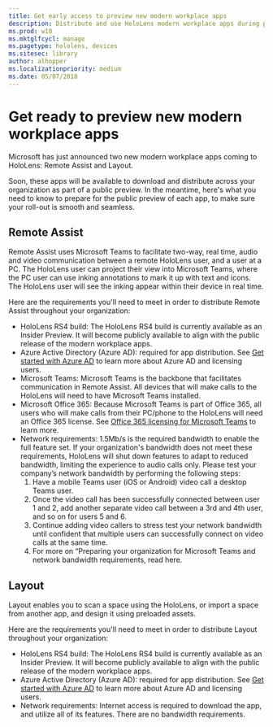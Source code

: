```yaml
---
title: Get early access to preview new modern workplace apps
description: Distribute and use HoloLens modern workplace apps during public preview
ms.prod: w10
ms.mktglfcycl: manage
ms.pagetype: hololens, devices
ms.sitesec: library
author: alhopper
ms.localizationpriority: medium
ms.date: 05/07/2018
---
```

# Get ready to preview new modern workplace apps

Microsoft has just announced two new modern workplace apps coming to HoloLens: Remote Assist and Layout.

Soon, these apps will be available to download and distribute across your organization as part of a public preview. In the meantime, here's what you need to know to prepare for the public preview of each app, to make sure your roll-out is smooth and seamless.

## Remote Assist

Remote Assist uses Microsoft Teams to facilitate two-way, real time, audio and video communication between a remote HoloLens user, and a user at a PC. The HoloLens user can project their view into Microsoft Teams, where the PC user can use inking annotations to mark it up with text and icons. The HoloLens user will see the inking appear within their device in real time.

Here are the requirements you'll need to meet in order to distribute Remote Assist throughout your organization:

* HoloLens RS4 build: The HoloLens RS4 build is currently available as an Insider Preview. It will become publicly available to align with the public release of the modern workplace apps.
* Azure Active Directory (Azure AD): required for app distribution. See [Get started with Azure AD](https://docs.microsoft.com/en-us/azure/active-directory/get-started-azure-ad) to learn more about Azure AD and licensing users.
* Microsoft Teams: Microsoft Teams is the backbone that facilitates communication in Remote Assist. All devices that will make calls to the HoloLens will need to have Microsoft Teams installed.
* Microsoft Office 365: Because Microsoft Teams is part of Office 365, all users who will make calls from their PC/phone to the HoloLens will need an Office 365 license. See [Office 365 licensing for Microsoft Teams](https://docs.microsoft.com/en-us/MicrosoftTeams/office-365-licensing) to learn more.
* Network requirements: 1.5Mb/s is the required bandwidth to enable the full feature set. If your organization's bandwidth does not meet these requirements, HoloLens will shut down features to adapt to reduced bandwidth, limiting the experience to audio calls only. Please test your company’s network bandwidth by performing the following steps:
   1. Have a mobile Teams user (iOS or Android) video call a desktop Teams user.
   2. Once the video call has been successfully connected between user 1 and 2, add another separate video call between a 3rd and 4th user, and so on for users 5 and 6.
   3. Continue adding video callers to stress test your network bandwidth until confident that multiple users can successfully connect on video calls at the same time.
   4. For more on “Preparing your organization for Microsoft Teams and network bandwidth requirements, read here.

## Layout

Layout enables you to scan a space using the HoloLens, or import a space from another app, and design it using preloaded assets.

Here are the requirements you'll need to meet in order to distribute Layout throughout your organization:

* HoloLens RS4 build: The HoloLens RS4 build is currently available as an Insider Preview. It will become publicly available to align with the public release of the modern workplace apps.
* Azure Active Directory (Azure AD): required for app distribution. See [Get started with Azure AD](https://docs.microsoft.com/en-us/azure/active-directory/get-started-azure-ad) to learn more about Azure AD and licensing users.
* Network requirements: Internet access is required to download the app, and utilize all of its features. There are no bandwidth requirements.